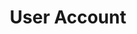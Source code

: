 ---
layout: "redirect"
redirect: "/docs/user-account/user-account.html"
title: "User Account"
mainPage: false
weight: 9
---